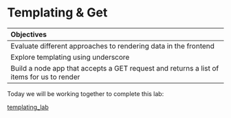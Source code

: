 # Templating & Get

| Objectives |
| :---- |
| Evaluate different approaches to rendering data in the frontend |
| Explore templating using underscore  |
| Build a node app that accepts a GET request and returns a list of items for us to render |

Today we will be working together to complete this lab:

[templating_lab](https://github.com/sf-wdi-18/templating_lab)